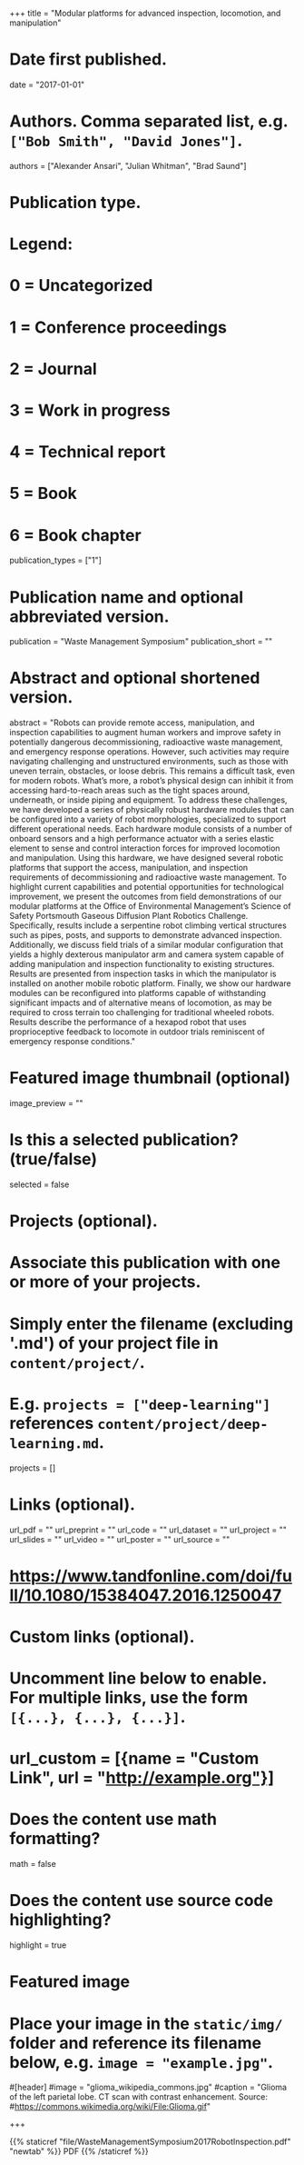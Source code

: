 +++
title = "Modular platforms for advanced inspection, locomotion, and manipulation"

# Date first published.
date = "2017-01-01"

# Authors. Comma separated list, e.g. `["Bob Smith", "David Jones"]`.
authors = ["Alexander Ansari", "Julian Whitman", "Brad Saund"]
# Publication type.
# Legend:
# 0 = Uncategorized
# 1 = Conference proceedings
# 2 = Journal
# 3 = Work in progress
# 4 = Technical report
# 5 = Book
# 6 = Book chapter
publication_types = ["1"]

# Publication name and optional abbreviated version.
publication = "Waste Management Symposium"
publication_short = ""

# Abstract and optional shortened version.
abstract = "Robots can provide remote access, manipulation, and inspection capabilities to augment human workers and improve safety in potentially dangerous decommissioning, radioactive waste management, and emergency response operations. However, such activities may require navigating challenging and unstructured environments, such as those with uneven terrain, obstacles, or loose debris. This remains a difficult task, even for modern robots. What’s more, a robot’s physical design can inhibit it from accessing hard-to-reach areas such as the tight spaces around, underneath, or inside piping and equipment. To address these challenges, we have developed a series of physically robust hardware modules that can be configured into a variety of robot morphologies, specialized to support different operational needs. Each hardware module consists of a number of onboard sensors and a high performance actuator with a series elastic element to sense and control interaction forces for improved locomotion and manipulation. Using this hardware, we have designed several robotic platforms that support the access, manipulation, and inspection requirements of decommissioning and radioactive waste management. To highlight current capabilities and potential opportunities for technological improvement, we present the outcomes from field demonstrations of our modular platforms at the Office of Environmental Management’s Science of Safety Portsmouth Gaseous Diffusion Plant Robotics Challenge. Specifically, results include a serpentine robot climbing vertical structures such as pipes, posts, and supports to demonstrate advanced inspection. Additionally, we discuss field trials of a similar modular configuration that yields a highly dexterous manipulator arm and camera system capable of adding manipulation and inspection functionality to existing structures. Results are presented from inspection tasks in which the manipulator is installed on another mobile robotic platform. Finally, we show our hardware modules can be reconfigured into platforms capable of withstanding significant impacts and of alternative means of locomotion, as may be required to cross terrain too challenging for traditional wheeled robots. Results describe the performance of a hexapod robot that uses proprioceptive feedback to locomote in outdoor trials reminiscent of emergency response conditions."

# Featured image thumbnail (optional)
image_preview = ""

# Is this a selected publication? (true/false)
selected = false

# Projects (optional).
#   Associate this publication with one or more of your projects.
#   Simply enter the filename (excluding '.md') of your project file in `content/project/`.
#   E.g. `projects = ["deep-learning"]` references `content/project/deep-learning.md`.
projects = []

# Links (optional).
url_pdf = ""
url_preprint = ""
url_code = ""
url_dataset = ""
url_project = ""
url_slides = ""
url_video = ""
url_poster = ""
url_source = ""
# https://www.tandfonline.com/doi/full/10.1080/15384047.2016.1250047

# Custom links (optional).
#   Uncomment line below to enable. For multiple links, use the form `[{...}, {...}, {...}]`.
# url_custom = [{name = "Custom Link", url = "http://example.org"}]

# Does the content use math formatting?
math = false

# Does the content use source code highlighting?
highlight = true

# Featured image
# Place your image in the `static/img/` folder and reference its filename below, e.g. `image = "example.jpg"`.
#[header]
#image = "glioma_wikipedia_commons.jpg"
#caption = "Glioma of the left parietal lobe. CT scan with contrast enhancement. Source: #https://commons.wikimedia.org/wiki/File:Glioma.gif"

+++

{{% staticref "file/WasteManagementSymposium2017RobotInspection.pdf" "newtab" %}} PDF {{% /staticref %}}
